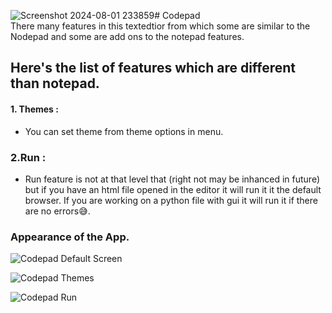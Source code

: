 ![Screenshot 2024-08-01 233859](https://github.com/user-attachments/assets/879e431d-d92c-443c-9db0-d75a901053ed)# Codepad
<br>
There many features in this textedtior from which some are similar to the Nodepad and some are add ons to the notepad features.
## Here's the list of features which are different than notepad.
#### 1. Themes :
- You can set theme from theme options in menu.
### 2.Run :
- Run feature is not at that level that (right not may be inhanced in future) but if you have an  html file opened in the editor it will run it it the default browser. If you are working on a python file with gui it will run it if there are no errors😅.

### Appearance of the App.

![Codepad Default Screen](https://github.com/user-attachments/assets/f9cc0619-4dac-4e76-bb84-bbb001443f79)


![Codepad Themes](https://github.com/user-attachments/assets/8d635622-852c-41cb-bb4e-9d26b4f7b629)


![Codepad Run](https://github.com/user-attachments/assets/d7ecd10d-423b-4de9-83cc-b78a24b950cc)
